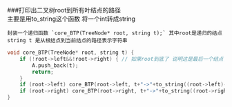 ###打印出二叉树root到所有叶结点的路径  
	主要是用to_string这个函数 将一个int转成string  

	封装一个递归函数 `core_BTP(TreeNode* root, string t);` 其中root是递归的结点  
	string t 是从根结点到当前结点的路径表示字符串  

```cpp
void core_BTP(TreeNode* root, string t) {
	if (!root->left&&!root->right) { // 如果root到底了 说明这是最后一个结点了 所以收住这条路径、把这个t字符串push_back到A中
		A.push_back(t);
		return;
	}
	if (root->left) core_BTP(root->left, t+"->"+to_string((root->left)->val)); // 如果root有左子树，则递归左结点 并把左结点的值添加到string t后面
	if (root->right) core_BTP(root->right, t+"->"+to_string((root->right)->val)); // 如果root有右子树，则递归右结点 并把右结点的值添加到string t后面
}
```